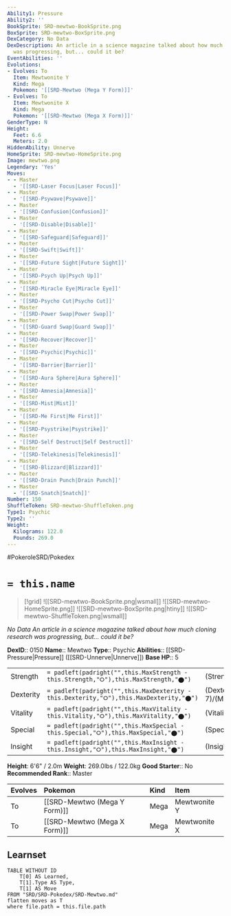 ```yaml
---
Ability1: Pressure
Ability2: ''
BookSprite: SRD-mewtwo-BookSprite.png
BoxSprite: SRD-mewtwo-BoxSprite.png
DexCategory: No Data
DexDescription: An article in a science magazine talked about how much cloning research
  was progressing, but... could it be?
EventAbilities: ''
Evolutions:
- Evolves: To
  Item: Mewtwonite Y
  Kind: Mega
  Pokemon: '[[SRD-Mewtwo (Mega Y Form)]]'
- Evolves: To
  Item: Mewtwonite X
  Kind: Mega
  Pokemon: '[[SRD-Mewtwo (Mega X Form)]]'
GenderType: N
Height:
  Feet: 6.6
  Meters: 2.0
HiddenAbility: Unnerve
HomeSprite: SRD-mewtwo-HomeSprite.png
Image: mewtwo.png
Legendary: 'Yes'
Moves:
- - Master
  - '[[SRD-Laser Focus|Laser Focus]]'
- - Master
  - '[[SRD-Psywave|Psywave]]'
- - Master
  - '[[SRD-Confusion|Confusion]]'
- - Master
  - '[[SRD-Disable|Disable]]'
- - Master
  - '[[SRD-Safeguard|Safeguard]]'
- - Master
  - '[[SRD-Swift|Swift]]'
- - Master
  - '[[SRD-Future Sight|Future Sight]]'
- - Master
  - '[[SRD-Psych Up|Psych Up]]'
- - Master
  - '[[SRD-Miracle Eye|Miracle Eye]]'
- - Master
  - '[[SRD-Psycho Cut|Psycho Cut]]'
- - Master
  - '[[SRD-Power Swap|Power Swap]]'
- - Master
  - '[[SRD-Guard Swap|Guard Swap]]'
- - Master
  - '[[SRD-Recover|Recover]]'
- - Master
  - '[[SRD-Psychic|Psychic]]'
- - Master
  - '[[SRD-Barrier|Barrier]]'
- - Master
  - '[[SRD-Aura Sphere|Aura Sphere]]'
- - Master
  - '[[SRD-Amnesia|Amnesia]]'
- - Master
  - '[[SRD-Mist|Mist]]'
- - Master
  - '[[SRD-Me First|Me First]]'
- - Master
  - '[[SRD-Psystrike|Psystrike]]'
- - Master
  - '[[SRD-Self Destruct|Self Destruct]]'
- - Master
  - '[[SRD-Telekinesis|Telekinesis]]'
- - Master
  - '[[SRD-Blizzard|Blizzard]]'
- - Master
  - '[[SRD-Drain Punch|Drain Punch]]'
- - Master
  - '[[SRD-Snatch|Snatch]]'
Number: 150
ShuffleToken: SRD-mewtwo-ShuffleToken.png
Type1: Psychic
Type2: ''
Weight:
  Kilograms: 122.0
  Pounds: 269.0
---
```


#PokeroleSRD/Pokedex

# `= this.name`

> [!grid]
> ![[SRD-mewtwo-BookSprite.png|wsmall]]
> ![[SRD-mewtwo-HomeSprite.png]]
> ![[SRD-mewtwo-BoxSprite.png|htiny]]
> ![[SRD-mewtwo-ShuffleToken.png|wsmall]]


*No Data*
*An article in a science magazine talked about how much cloning research was progressing, but... could it be?*

**DexID**:: 0150
**Name**:: Mewtwo
**Type**:: Psychic
**Abilities**:: [[SRD-Pressure|Pressure]] ([[SRD-Unnerve|Unnerve]])
**Base HP**:: 5

|           |                                                                                        |                                          |
| --------- | -------------------------------------------------------------------------------------- | ---------------------------------------- |
| Strength  | `= padleft(padright("",this.MaxStrength - this.Strength,"⭘"),this.MaxStrength,"⬤")`    | (Strength::6)/(MaxStrength::6)   |
| Dexterity | `= padleft(padright("",this.MaxDexterity - this.Dexterity,"⭘"),this.MaxDexterity,"⬤")` | (Dexterity:: 7)/(MaxDexterity::7) |
| Vitality  | `= padleft(padright("",this.MaxVitality - this.Vitality,"⭘"),this.MaxVitality,"⬤")`    | (Vitality::5)/(MaxVitality::5)   |
| Special   | `= padleft(padright("",this.MaxSpecial - this.Special,"⭘"),this.MaxSpecial,"⬤")`       | (Special::8)/(MaxSpecial::8)     |
| Insight   | `= padleft(padright("",this.MaxInsight - this.Insight,"⭘"),this.MaxInsight,"⬤")`       | (Insight::5)/(MaxInsight::5)     |

**Height**: 6'6" / 2.0m
**Weight**: 269.0lbs / 122.0kg
**Good Starter**:: No
**Recommended Rank**:: Master

| Evolves   | Pokemon                      | Kind   | Item         |
|:----------|:-----------------------------|:-------|:-------------|
| To        | [[SRD-Mewtwo (Mega Y Form)]] | Mega   | Mewtwonite Y |
| To        | [[SRD-Mewtwo (Mega X Form)]] | Mega   | Mewtwonite X |

## Learnset

```dataview
TABLE WITHOUT ID
    T[0] AS Learned,
    T[1].Type AS Type,
    T[1] AS Move
FROM "SRD/SRD-Pokedex/SRD-Mewtwo.md"
flatten moves as T
where file.path = this.file.path
```
